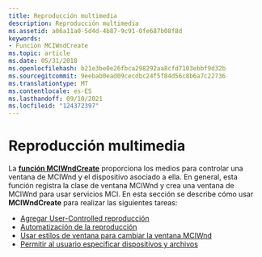 ```yaml
---
title: Reproducción multimedia
description: Reproducción multimedia
ms.assetid: a06a11a0-5d4d-4b87-9c91-0fe687b08f8d
keywords:
- Función MCIWndCreate
ms.topic: article
ms.date: 05/31/2018
ms.openlocfilehash: b21e3be0e26fbca298292aa8cfd7103ebbf9d32b
ms.sourcegitcommit: 9eebab0ead09cecdbc24f5f84d56c8b6a7c22736
ms.translationtype: MT
ms.contentlocale: es-ES
ms.lasthandoff: 09/10/2021
ms.locfileid: "124372397"
---
```

# <a name="multimedia-playback"></a>Reproducción multimedia

La [**función MCIWndCreate**](/windows/desktop/api/Vfw/nf-vfw-mciwndcreatea) proporciona los medios para controlar una ventana de MCIWnd y el dispositivo asociado a ella. En general, esta función registra la clase de ventana MCIWnd y crea una ventana de MCIWnd para usar servicios MCI. En esta sección se describe cómo usar **MCIWndCreate** para realizar las siguientes tareas:

-   [Agregar User-Controlled reproducción](adding-user-controlled-playback.md)
-   [Automatización de la reproducción](automating-playback.md)
-   [Usar estilos de ventana para cambiar la ventana MCIWnd](using-window-styles-to-change-the-mciwnd-window.md)
-   [Permitir al usuario especificar dispositivos y archivos](allowing-the-user-to-specify-devices-and-files.md)

 

 




